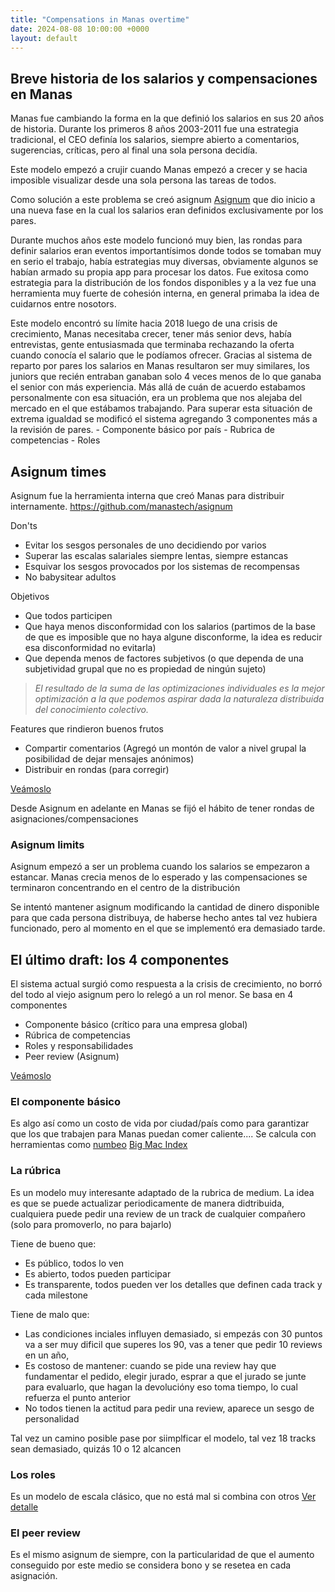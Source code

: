 ```yaml
---
title: "Compensations in Manas overtime"
date: 2024-08-08 10:00:00 +0000
layout: default
---
```


## Breve historia de los salarios y compensaciones en Manas

Manas fue cambiando la forma en la que definió los salarios en sus 20 años de historia.
Durante los primeros 8 años 2003-2011 fue una estrategia tradicional, el CEO definía los salarios, siempre abierto a comentarios, sugerencias, críticas, pero al final una sola persona decidía.

Este modelo empezó a crujir cuando Manas empezó a crecer y se hacia imposible visualizar desde una sola persona las tareas de todos.

Como solución a este problema se creó asignum [Asignum](https://github.com/manastech/asignum) que dio inicio a una nueva fase en la cual los salarios eran definidos exclusivamente por los pares. 

Durante muchos años este modelo funcionó muy bien, las rondas para definir salarios eran eventos importantísimos donde todos se tomaban muy en serio el trabajo, había estrategias muy diversas, obviamente algunos se habían armado su propia app para procesar los datos. Fue exitosa como estrategia para la distribución de los fondos disponibles y a la vez fue una herramienta muy fuerte de cohesión interna, en general primaba la idea de cuidarnos entre nosotors.

Este modelo encontró su límite hacia 2018 luego de una crisis de crecimiento, Manas necesitaba crecer, tener más senior devs, había entrevistas, gente entusiasmada que terminaba rechazando la oferta cuando conocía el salario que le podíamos ofrecer.
Gracias al sistema de reparto por pares los salarios en Manas resultaron ser muy similares, los juniors que recién entraban ganaban solo 4 veces menos de lo que ganaba el senior con más experiencia. Más allá de cuán de acuerdo estabamos personalmente con esa situación, era un problema que nos alejaba del mercado en el que estábamos trabajando.
Para superar esta situación de extrema igualdad se modificó el sistema agregando 3 componentes más a la revisión de pares.
    - Componente básico por país
    - Rubrica de competencias
    - Roles


## Asignum times 

Asignum fue la herramienta interna que creó Manas para distribuir internamente.
https://github.com/manastech/asignum

Don'ts
- Evitar los sesgos personales de uno decidiendo por varios
- Superar las escalas salariales siempre lentas, siempre estancas
- Esquivar los sesgos provocados por los sistemas de recompensas
- No babysitear adultos

Objetivos
- Que todos participen 
- Que haya menos disconformidad con los salarios (partimos de la base de que es imposible que no haya algune disconforme, la idea es reducir esa disconformidad no evitarla)
- Que dependa menos de factores subjetivos (o que dependa de una subjetividad grupal que no es propiedad de ningún sujeto)

> _El resultado de la suma de las optimizaciones individuales es la mejor optimización a la que podemos aspirar dada la naturaleza distribuida del conocimiento colectivo._

Features que rindieron buenos frutos
- Compartir comentarios (Agregó un montón de valor a nivel grupal la posibilidad de dejar mensajes anónimos) 
- Distribuir en rondas (para corregir)
 
[Veámoslo](http://localhost:3000/)

Desde Asignum en adelante en Manas se fijó el hábito de tener rondas de asignaciones/compensaciones


### Asignum limits

Asignum empezó a ser un problema cuando los salarios se empezaron a estancar.
Manas crecia menos de lo esperado y las compensaciones se terminaron concentrando en el centro de la distribución

Se intentó mantener asignum modificando la cantidad de dinero disponible para que cada persona distribuya, de haberse hecho antes tal vez hubiera funcionado, pero al momento en el que se implementó era demasiado tarde.

## El último draft: los 4 componentes

El sistema actual surgió como respuesta a la crisis de crecimiento, no borró del todo al viejo asignum pero lo relegó a un rol menor.
Se basa en 4 componentes
- Componente básico (crítico para una empresa global)
- Rúbrica de competencias
- Roles y responsabilidades
- Peer review (Asignum)

[Veámoslo](https://compensation.manas.tech/)

### El componente básico

Es algo así como un costo de vida por ciudad/país como para garantizar que los que trabajen para Manas puedan comer caliente.... 
Se calcula con herramientas como [numbeo](https://www.numbeo.com/cost-of-living/country_result.jsp?country=Argentina) [Big Mac Index](https://www.economist.com/big-mac-index)

### La rúbrica

Es un modelo muy interesante adaptado de la rubrica de medium. 
La idea es que se puede actualizar periodicamente de manera didtribuida, cualquiera puede pedir una review de un track de cualquier compañero (solo para promoverlo, no para bajarlo)

Tiene de bueno que:
- Es público, todos lo ven
- Es abierto, todos pueden participar
- Es transparente, todos pueden ver los detalles que definen cada track y cada milestone

Tiene de malo que:
- Las condiciones inciales influyen demasiado, si empezás con 30 puntos va a ser muy dificil que superes los 90, vas a tener que pedir 10 reviews en un año,
- Es costoso de mantener: cuando se pide una review hay que fundamentar el pedido, elegir jurado, esprar a que el jurado se junte para evaluarlo, que hagan la devolucióny eso toma tiempo, lo cual refuerza el punto anterior
- No todos tienen la actitud para pedir una review, aparece un sesgo de personalidad

Tal vez un camino posible pase por siimplficar el modelo, tal vez 18 tracks sean demasiado, quizás 10 o 12 alcancen

### Los roles

Es un modelo de escala clásico, que no está mal si combina con otros
[Ver detalle](https://compensation.manas.tech/role)

### El peer review

Es el mismo asignum de siempre, con la particularidad de que el aumento conseguido por este medio se considera bono y se resetea en cada asignación.

